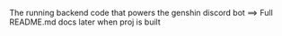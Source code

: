 The running backend code that powers the genshin discord bot
==> Full README.md docs later when proj is built
